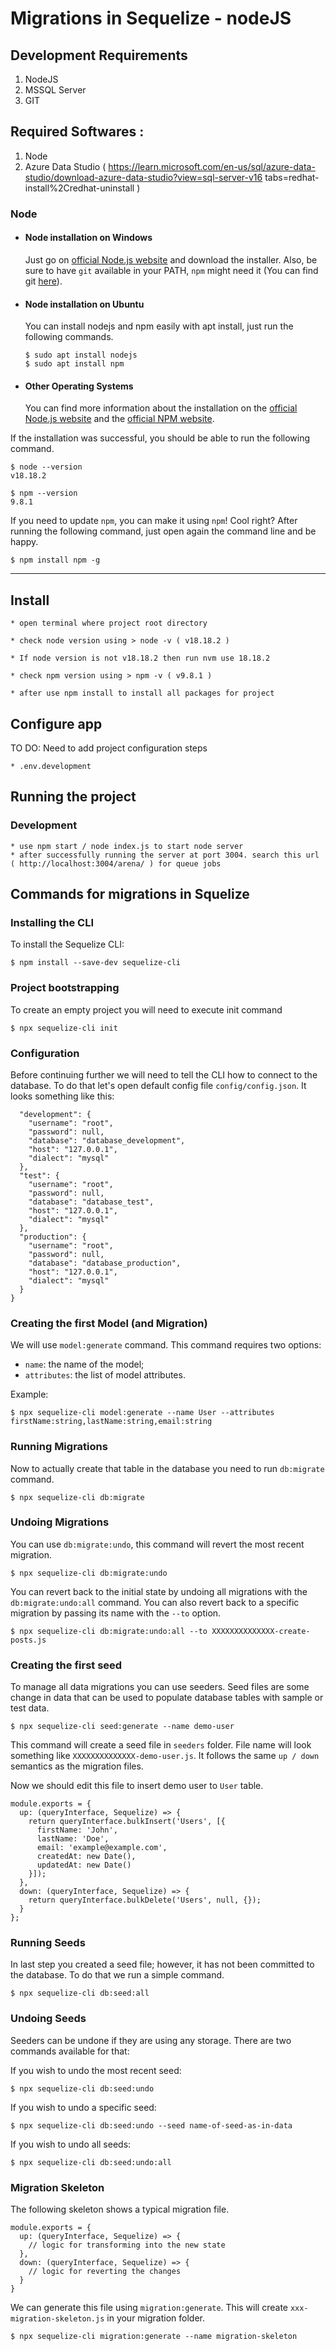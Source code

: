 # Migrations in Sequelize - nodeJS

## Development Requirements

1. NodeJS
2. MSSQL Server
3. GIT

## Required Softwares : 

1. Node 
2. Azure Data Studio ( https://learn.microsoft.com/en-us/sql/azure-data-studio/download-azure-data-studio?view=sql-server-v16 tabs=redhat-install%2Credhat-uninstall )

### Node
- #### Node installation on Windows

  Just go on [official Node.js website](https://nodejs.org/) and download the installer.
Also, be sure to have `git` available in your PATH, `npm` might need it (You can find git [here](https://git-scm.com/)).

- #### Node installation on Ubuntu

  You can install nodejs and npm easily with apt install, just run the following commands.

      $ sudo apt install nodejs
      $ sudo apt install npm

- #### Other Operating Systems
  You can find more information about the installation on the [official Node.js website](https://nodejs.org/) and the [official NPM website](https://npmjs.org/).

If the installation was successful, you should be able to run the following command.

    $ node --version
    v18.18.2

    $ npm --version
    9.8.1

If you need to update `npm`, you can make it using `npm`! Cool right? After running the following command, just open again the command line and be happy.

    $ npm install npm -g


---

## Install

    * open terminal where project root directory

    * check node version using > node -v ( v18.18.2 ) 

    * If node version is not v18.18.2 then run nvm use 18.18.2

    * check npm version using > npm -v ( v9.8.1 )

    * after use npm install to install all packages for project 
## Configure app

TO DO: Need to add project configuration steps

    * .env.development 

## Running the project

  ### Development
    * use npm start / node index.js to start node server 
    * after successfully running the server at port 3004. search this url ( http://localhost:3004/arena/ ) for queue jobs

## Commands for migrations in Squelize

### Installing the CLI
To install the Sequelize CLI:


    $ npm install --save-dev sequelize-cli

### Project bootstrapping
To create an empty project you will need to execute init command

    $ npx sequelize-cli init

### Configuration
Before continuing further we will need to tell the CLI how to connect to the database. To do that let's open default config file `config/config.json`. It looks something like this:

``` {
  "development": {
    "username": "root",
    "password": null,
    "database": "database_development",
    "host": "127.0.0.1",
    "dialect": "mysql"
  },
  "test": {
    "username": "root",
    "password": null,
    "database": "database_test",
    "host": "127.0.0.1",
    "dialect": "mysql"
  },
  "production": {
    "username": "root",
    "password": null,
    "database": "database_production",
    "host": "127.0.0.1",
    "dialect": "mysql"
  }
}
```
### Creating the first Model (and Migration)

We will use `model:generate` command. This command requires two options:

* `name`: the name of the model;
* `attributes`: the list of model attributes.

Example:

    $ npx sequelize-cli model:generate --name User --attributes firstName:string,lastName:string,email:string

### Running Migrations

Now to actually create that table in the database you need to run `db:migrate` command.

    $ npx sequelize-cli db:migrate

### Undoing Migrations

You can use `db:migrate:undo`, this command will revert the most recent migration.

    $ npx sequelize-cli db:migrate:undo

You can revert back to the initial state by undoing all migrations with the `db:migrate:undo:all` command. You can also revert back to a specific migration by passing its name with the `--to` option.


    $ npx sequelize-cli db:migrate:undo:all --to XXXXXXXXXXXXXX-create-posts.js

### Creating the first seed

To manage all data migrations you can use seeders. Seed files are some change in data that can be used to populate database tables with sample or test data.

    $ npx sequelize-cli seed:generate --name demo-user

This command will create a seed file in `seeders` folder. File name will look something like `XXXXXXXXXXXXXX-demo-user.js`. It follows the same `up / down` semantics as the migration files.

Now we should edit this file to insert demo user to `User` table.

```
module.exports = {
  up: (queryInterface, Sequelize) => {
    return queryInterface.bulkInsert('Users', [{
      firstName: 'John',
      lastName: 'Doe',
      email: 'example@example.com',
      createdAt: new Date(),
      updatedAt: new Date()
    }]);
  },
  down: (queryInterface, Sequelize) => {
    return queryInterface.bulkDelete('Users', null, {});
  }
};
```

### Running Seeds

In last step you created a seed file; however, it has not been committed to the database. To do that we run a simple command.


    $ npx sequelize-cli db:seed:all

### Undoing Seeds

Seeders can be undone if they are using any storage. There are two commands available for that:

If you wish to undo the most recent seed:

    $ npx sequelize-cli db:seed:undo

If you wish to undo a specific seed:

    $ npx sequelize-cli db:seed:undo --seed name-of-seed-as-in-data

If you wish to undo all seeds:

    $ npx sequelize-cli db:seed:undo:all

### Migration Skeleton

The following skeleton shows a typical migration file.

```
module.exports = {
  up: (queryInterface, Sequelize) => {
    // logic for transforming into the new state
  },
  down: (queryInterface, Sequelize) => {
    // logic for reverting the changes
  }
}
```
We can generate this file using `migration:generate`. This will create `xxx-migration-skeleton.js` in your migration folder.

    $ npx sequelize-cli migration:generate --name migration-skeleton